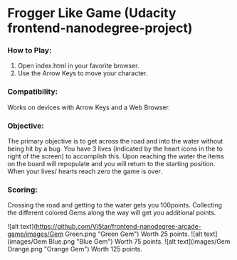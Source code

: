 Frogger Like Game (Udacity frontend-nanodegree-project)
=======================================================

### How to Play:
1. Open index.html in your favorite browser.
2. Use the Arrow Keys to move your character.

### Compatibility:
Works on devices with Arrow Keys and a Web Browser.

### Objective:
The primary objective is to get across the road and into the water without being
hit by a bug. You have 3 lives (indicated by the heart icons in the to right of
the screen) to accomplish this. Upon reaching the water the items on the board
will repopulate and you will return to the starting position. When your lives/
hearts reach zero the game is over.

### Scoring:
Crossing the road and getting to the water gets you 100points. Collecting the
different colored Gems along the way will get you additional points.

![alt text](https://github.com/Vi5tar/frontend-nanodegree-arcade-game/images/Gem Green.png "Green Gem") Worth 25 points.
![alt text](images/Gem Blue.png "Blue Gem") Worth 75 points.
![alt text](images/Gem Orange.png "Orange Gem") Worth 125 points.
